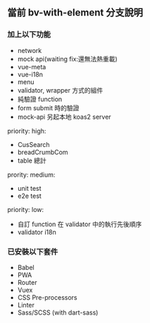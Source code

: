 ## 當前 bv-with-element 分支說明

### 加上以下功能

- network
- mock api(waiting fix:還無法熱重載)
- vue-meta
- vue-i18n
- menu
- validator, wrapper 方式的組件
- 純驗證 function
- form submit 時的驗證
- mock-api 另起本地 koas2 server

priority: high:

- CusSearch
- breadCrumbCom
- table 總計

prority: medium:

- unit test
- e2e test

priority: low:

- 自訂 function 在 validator 中的執行先後順序
- validator i18n

### 已安裝以下套件

- Babel
- PWA
- Router
- Vuex
- CSS Pre-processors
- Linter
- Sass/SCSS (with dart-sass)
